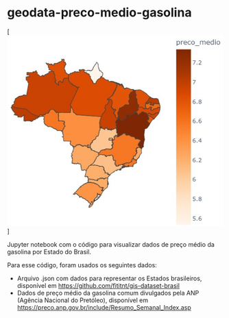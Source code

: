 # geodata-preco-medio-gasolina

[![Mapa de Estados brasileiros](https://github.com/thiagocrd/geodata-preco-medio-gasolina/blob/main/gasolina-comum-semanal-09-07-2022.jpg "Mapa de Estados brasileiros, coloridos conforme preço médio da gasolina comum.")]

Jupyter notebook com o código para visualizar dados de preço médio da gasolina por Estado do Brasil.

Para esse código, foram usados os seguintes dados:
- Arquivo .json com dados para representar os Estados brasileiros, disponível em <https://github.com/fititnt/gis-dataset-brasil>
- Dados de preço médio da gasolina comum divulgados pela ANP (Agência Nacional do Pretóleo), disponível em <https://preco.anp.gov.br/include/Resumo_Semanal_Index.asp>